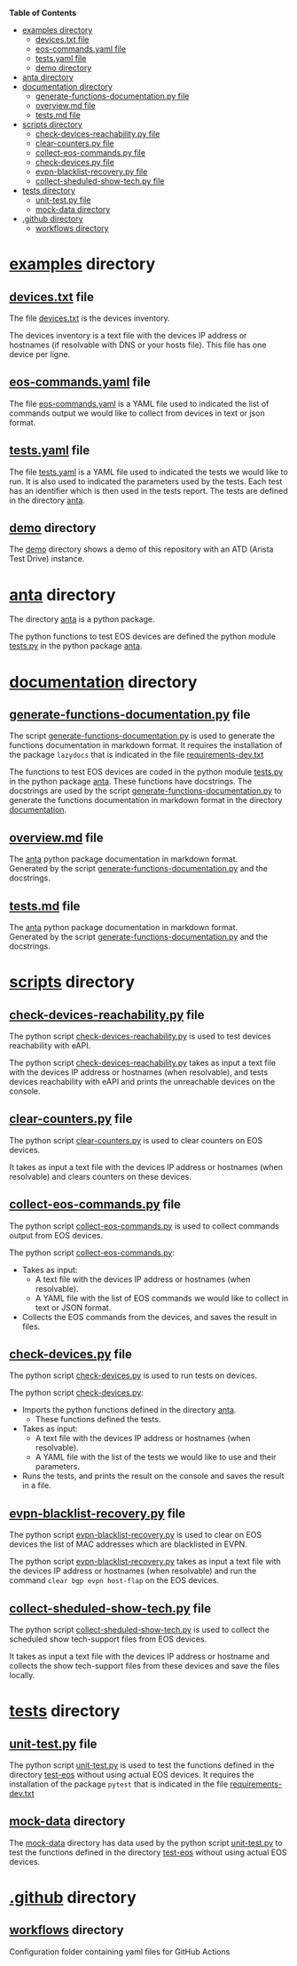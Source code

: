 **Table of Contents**

- [examples directory](#examples-directory)
  - [devices.txt file](#devicestxt-file)
  - [eos-commands.yaml file](#eos-commandsyaml-file)
  - [tests.yaml file](#testsyaml-file)
  - [demo directory](#demo-directory)
- [anta directory](#anta-directory)
- [documentation directory](#documentation-directory)
  - [generate-functions-documentation.py file](#generate-functions-documentationpy-file)
  - [overview.md file](#overviewmd-file)
  - [tests.md file](#testsmd-file)
- [scripts directory](#scripts-directory)
  - [check-devices-reachability.py file](#check-devices-reachabilitypy-file)
  - [clear-counters.py file](#clear-counterspy-file)
  - [collect-eos-commands.py file](#collect-eos-commandspy-file)
  - [check-devices.py file](#check-devicespy-file)
  - [evpn-blacklist-recovery.py file](#evpn-blacklist-recoverypy-file)
  - [collect-sheduled-show-tech.py file](#collect-sheduled-show-techpy-file)
- [tests directory](#tests-directory)
  - [unit-test.py file](#unit-testpy-file)
  - [mock-data directory](#mock-data-directory)
- [.github directory](#github-directory)
  - [workflows directory](#workflows-directory)
  
# [examples](examples) directory

## [devices.txt](devices.txt) file

The file [devices.txt](../examples/devices.txt) is the devices inventory.

The devices inventory is a text file with the devices IP address or hostnames (if resolvable with DNS or your hosts file). This file has one device per ligne.

## [eos-commands.yaml](../examples/eos-commands.yaml) file

The file [eos-commands.yaml](../examples/eos-commands.yaml) is a YAML file used to indicated the list of commands output we would like to collect from devices in text or json format.

## [tests.yaml](../examples/tests.yaml) file

The file [tests.yaml](../examples/tests.yaml) is a YAML file used to indicated the tests we would like to run. It is also used to indicated the parameters used by the tests.
Each test has an identifier which is then used in the tests report.
The tests are defined in the directory [anta](../anta/).

## [demo](demo) directory

The [demo](demo) directory shows a demo of this repository with an ATD (Arista Test Drive) instance.

# [anta](../anta/) directory

The directory [anta](../anta/) is a python package.

The python functions to test EOS devices are defined the python module [tests.py](../anta/tests.py) in the python package [anta](../anta/).

# [documentation](documentation) directory

## [generate-functions-documentation.py](../documentation/generate-functions-documentation.py) file

The script [generate-functions-documentation.py](generate-functions-documentation.py) is used to generate the functions documentation in markdown format.
It requires the installation of the package `lazydocs` that is indicated in the file [requirements-dev.txt](../requirements-dev.txt)

The functions to test EOS devices are coded in the python module [tests.py](../anta/tests.py) in the python package [anta](../anta).
These functions have docstrings.
The docstrings are used by the script [generate-functions-documentation.py](generate-functions-documentation.py) to generate the functions documentation in markdown format in the directory [documentation](documentation).

## [overview.md](overview.md) file

The [anta](../anta) python package documentation in markdown format.  
Generated by the script [generate-functions-documentation.py](generate-functions-documentation.py) and the docstrings.

## [tests.md](tests.md) file

The [anta](../anta) python package documentation in markdown format.  
Generated by the script [generate-functions-documentation.py](generate-functions-documentation.py) and the docstrings.

# [scripts](scripts) directory

## [check-devices-reachability.py](check-devices-reachability.py) file

The python script [check-devices-reachability.py](check-devices-reachability.py) is used to test devices reachability with eAPI.

The python script [check-devices-reachability.py](check-devices-reachability.py) takes as input a text file with the devices IP address or hostnames (when resolvable), and tests devices reachability with eAPI and prints the unreachable devices on the console.

## [clear-counters.py](clear-counters.py) file

The python script [clear-counters.py](clear-counters.py) is used to clear counters on EOS devices.

It takes as input a text file with the devices IP address or hostnames (when resolvable) and clears counters on these devices.

## [collect-eos-commands.py](collect-eos-commands.py) file

The python script [collect-eos-commands.py](collect-eos-commands.py) is used to collect commands output from EOS devices.

The python script [collect-eos-commands.py](collect-eos-commands.py):

- Takes as input:
  - A text file with the devices IP address or hostnames (when resolvable).
  - A YAML file with the list of EOS commands we would like to collect in text or JSON format.
- Collects the EOS commands from the devices, and saves the result in files.

## [check-devices.py](check-devices.py) file

The python script [check-devices.py](check-devices.py) is used to run tests on devices.

The python script [check-devices.py](check-devices.py):

- Imports the python functions defined in the directory [anta](anta).
  - These functions defined the tests.
- Takes as input:
  - A text file with the devices IP address or hostnames (when resolvable).
  - A YAML file with the list of the tests we would like to use and their parameters.
- Runs the tests, and prints the result on the console and saves the result in a file.

## [evpn-blacklist-recovery.py](evpn-blacklist-recovery.py) file

The python script [evpn-blacklist-recovery.py](evpn-blacklist-recovery.py) is used to clear on EOS devices the list of MAC addresses which are blacklisted in EVPN.

The python script [evpn-blacklist-recovery.py](evpn-blacklist-recovery.py) takes as input a text file with the devices IP address or hostnames (when resolvable) and run the command `clear bgp evpn host-flap` on the EOS devices.

## [collect-sheduled-show-tech.py](collect-sheduled-show-tech.py) file

The python script [collect-sheduled-show-tech.py](collect-sheduled-show-tech.py) is used to collect the scheduled show tech-support files from EOS devices.

It takes as input a text file with the devices IP address or hostname and collects the show tech-support files from these devices and save the files locally.
# [tests](tests) directory

## [unit-test.py](unit-test.py) file

The python script [unit-test.py](unit-test.py) is used to test the functions defined in the directory [test-eos](test-eos) without using actual EOS devices.
It requires the installation of the package `pytest` that is indicated in the file [requirements-dev.txt](requirements-dev.txt)

## [mock-data](mock-data) directory

The [mock-data](mock-data) directory has data used by the python script [unit-test.py](unit-test.py) to test the functions defined in the directory [test-eos](test-eos) without using actual EOS devices.

# [.github](.github) directory

## [workflows](workflows) directory

Configuration folder containing yaml files for GitHub Actions
